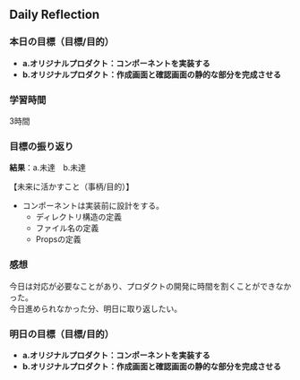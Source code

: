 ## Daily Reflection

### 本日の目標（目標/目的）
- **a.オリジナルプロダクト：コンポーネントを実装する**  
- **b.オリジナルプロダクト：作成画面と確認画面の静的な部分を完成させる** 

### 学習時間
3時間

### 目標の振り返り
**結果**：a.未達　b.未達

【未来に活かすこと（事柄/目的）】
- コンポーネントは実装前に設計をする。
  - ディレクトリ構造の定義
  - ファイル名の定義
  - Propsの定義

### 感想
今日は対応が必要なことがあり、プロダクトの開発に時間を割くことができなかった。  
今日進められなかった分、明日に取り返したい。

### 明日の目標（目標/目的）
- **a.オリジナルプロダクト：コンポーネントを実装する**  
- **b.オリジナルプロダクト：作成画面と確認画面の静的な部分を完成させる** 
